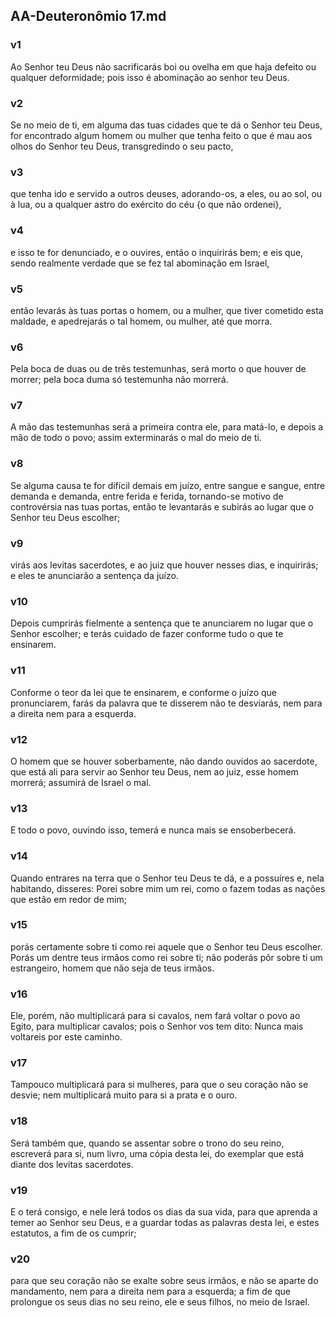 ## AA-Deuteronômio 17.md
### v1
 Ao Senhor teu Deus não sacrificarás boi ou ovelha em que haja defeito ou qualquer deformidade; pois isso é abominação ao senhor teu Deus.
### v2
 Se no meio de ti, em alguma das tuas cidades que te dá o Senhor teu Deus, for encontrado algum homem ou mulher que tenha feito o que é mau aos olhos do Senhor teu Deus, transgredindo o seu pacto,
### v3
 que tenha ido e servido a outros deuses, adorando-os, a eles, ou ao sol, ou à lua, ou a qualquer astro do exército do céu {o que não ordenei},
### v4
 e isso te for denunciado, e o ouvires, então o inquirirás bem; e eis que, sendo realmente verdade que se fez tal abominação em Israel,
### v5
 então levarás às tuas portas o homem, ou a mulher, que tiver cometido esta maldade, e apedrejarás o tal homem, ou mulher, até que morra.
### v6
 Pela boca de duas ou de três testemunhas, será morto o que houver de morrer; pela boca duma só testemunha não morrerá.
### v7
 A mão das testemunhas será a primeira contra ele, para matá-lo, e depois a mão de todo o povo; assim exterminarás o mal do meio de ti.
### v8
 Se alguma causa te for difícil demais em juízo, entre sangue e sangue, entre demanda e demanda, entre ferida e ferida, tornando-se motivo de controvérsia nas tuas portas, então te levantarás e subirás ao lugar que o Senhor teu Deus escolher;
### v9
 virás aos levitas sacerdotes, e ao juiz que houver nesses dias, e inquirirás; e eles te anunciarão a sentença da juízo.
### v10
 Depois cumprirás fielmente a sentença que te anunciarem no lugar que o Senhor escolher; e terás cuidado de fazer conforme tudo o que te ensinarem.
### v11
 Conforme o teor da lei que te ensinarem, e conforme o juízo que pronunciarem, farás da palavra que te disserem não te desviarás, nem para a direita nem para a esquerda.
### v12
 O homem que se houver soberbamente, não dando ouvidos ao sacerdote, que está ali para servir ao Senhor teu Deus, nem ao juiz, esse homem morrerá; assumirá de Israel o mal.
### v13
 E todo o povo, ouvindo isso, temerá e nunca mais se ensoberbecerá.
### v14
 Quando entrares na terra que o Senhor teu Deus te dá, e a possuíres e, nela habitando, disseres: Porei sobre mim um rei, como o fazem todas as nações que estão em redor de mim;
### v15
 porás certamente sobre ti como rei aquele que o Senhor teu Deus escolher. Porás um dentre teus irmãos como rei sobre ti; não poderás pôr sobre ti um estrangeiro, homem que não seja de teus irmãos.
### v16
 Ele, porém, não multiplicará para si cavalos, nem fará voltar o povo ao Egito, para multiplicar cavalos; pois o Senhor vos tem dito: Nunca mais voltareis por este caminho.
### v17
 Tampouco multiplicará para si mulheres, para que o seu coração não se desvie; nem multiplicará muito para si a prata e o ouro.
### v18
 Será também que, quando se assentar sobre o trono do seu reino, escreverá para si, num livro, uma cópia desta lei, do exemplar que está diante dos levitas sacerdotes.
### v19
 E o terá consigo, e nele lerá todos os dias da sua vida, para que aprenda a temer ao Senhor seu Deus, e a guardar todas as palavras desta lei, e estes estatutos, a fim de os cumprir;
### v20
 para que seu coração não se exalte sobre seus irmãos, e não se aparte do mandamento, nem para a direita nem para a esquerda; a fim de que prolongue os seus dias no seu reino, ele e seus filhos, no meio de Israel.
